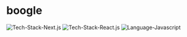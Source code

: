 # boogle

![Tech-Stack-Next.js](https://img.shields.io/badge/Tech%20Stack-Next.js-brightgreen.svg?style=flat) ![Tech-Stack-React.js](https://img.shields.io/badge/Tech%20Stack-React.js-brightgreen.svg?style=flat) ![Language-Javascript](https://img.shields.io/badge/Language%20-Javascript-brightgreen.svg?style=flat)




